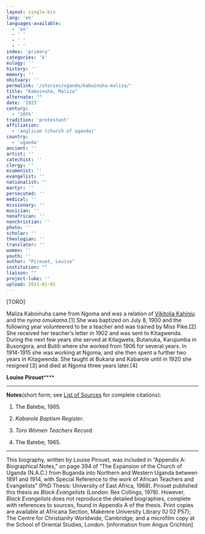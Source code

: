 ```yaml
---
layout: single-bio
lang: 'en'
languages-available:
  - 'en'
  - ' '
  - ' '
  - ' '
index: 'primary'
categories: 'k'
eulogy: ''
history: ''
memory: ''
obituary: ''
permalink: '/stories/uganda/kaboinuha-maliza/'
title: "Kaboinuha, Maliza"
alternate: ""
date: '1923'
century:
  - '20th'
tradition: 'protestant'
affiliation:
  - 'anglican (church of uganda)'
country:
  - 'uganda'
ancient: ''
artist: ''
catechist: ''
clergy: ''
ecumenist: ''
evangelist: ''
nationalist: ''
martyr: ''
persecuted: ''
medical: ''
missionary: ''
musician: ''
nonafrican: ''
nonchristian: ''
photo: ''
scholar: ''
theologian: ''
translator: ''
women: ''
youth: ''
author: "Pirouet, Louise"
institution: ""
liaison: ""
project-luke: ''
upload: 2011-01-01
---
```




[TORO]

Maliza  Kaboinuha came from Ngoma and was a relation of [Vikitolia Kahinju](kahinju_vikitoliya.html) and the *nyina  omukama*.[1] She was baptized on July 8, 1900 and the following year  volunteered to be a teacher and was trained by Miss Pike.[2] She received her  teacher&rsquo;s letter in 1902 and was sent to Kitagwenda. During the next few years  she served at Kitagweta, Butanuka, Karujumba in Busongora, and Butiti where she  worked from 1906 for several years. In 1914-1915 she was working at Ngoma, and  she then spent a further two years in Kitagwenda. She taught at Bukana and  Kabarole until in 1920 she resigned [3] and died at Ngoma three years later.[4]

**Louise Pirouet******

---

**Notes**(short  form; see [List of  Sources](../pirouet-appendixa-sources/) for complete citations):
1. The Batebe, 1965.

2. *Kabarole Baptism Register*.

3. *Toro Women Teachers Record*.

4. The Batebe, 1965.

---

This  biography, written by Louise Pirouet, was included in &ldquo;Appendix  A: Biographical Notes,&rdquo; on page 394 of &ldquo;The Expansion of  the Church of Uganda (N.A.C.) from Buganda into Northern and Western Uganda  between 1891 and 1914, with Special Reference to the work of African Teachers  and Evangelists&rdquo; (PhD Thesis: University of East Africa, 1968). Pirouet  published this thesis as *Black  Evangelists* (London: Rex Collings, 1978).  However, *Black Evangelists* does not  reproduce the detailed biographies, complete with references to sources, found  in Appendix A of the thesis. Print copies are available at Africana Section,  Makerere University Library (U 02 P57); The Centre for Christianity Worldwide,  Cambridge; and a microfilm copy at the School of Oriental Studies, London.  [information from Angus Crichton]
